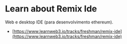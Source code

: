 # Learn about Remix Ide 
Web e desktop IDE  (para desenvolvimento ethereum).

- [https://www.learnweb3.io/tracks/freshman/remix-ide](https://www.learnweb3.io/tracks/freshman/remix-ide)